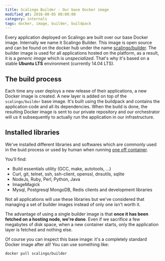 ```yaml
---
title: Scalingo Builder - Our base Docker image
modified_at: 2016-08-05 00:00:00
category: internals
tags: docker, image, builder, buildpack
---
```


Every application deployed on Scalingo are built over our base Docker image. Internally we name it Scalingo Builder. This
image is open source and can be found on the docker hub under the name [scalingo/builder](https://hub.docker.com/r/scalingo/builder/). The builder image is used for all applications hosted on the platform, as a result, it is a *generic image* which is *unspecialized*. That's why it's based on a stable
**Ubuntu LTS** environment (currently 14.04 LTS).

The build process
-----------------

Each time any user deploys a new release of their applications, a new Docker image is created. A new layer is added on top of the `scalingo/builder` base image. It's built using the buildpack and contains the application code and all its dependencies. When the build is done, the resulting Docker image is sent to our private repository and our orchestrator will us it subsequently to actually run the application in our infrastructure.

Installed libraries
-----------------

We've installed different libraries and softwares which are commonly used in the buid process or used by human when running
[one off container](http://doc.scalingo.com/app/tasks.html).

You'll find:

* Build essentials utility (GCC, make, autotools, ...)
* Curl, git, telnet, ssh, ssh-client, openssl, dnsutils, sqlite
* NodeJs, Ruby, Perl, Python, Java
* ImageMagick
* Mysql, Postgresql MongoDB, Redis clients and development libraries

Not all applications will use these libraries but we've considered that managing a set of builder images instead of only one isn't worth it.

The advantage of using a single builder image is that **once it has been fetched on a hosting node, we're done**. Even if we sacrifice a few megabytes of disk space, when a new container starts, only the application layer is fetched and nothing else.

Of course you can inspect this base image: it's a completely standard Docker image after all! You can use something like:

```
docker pull scalingo/builder
```
